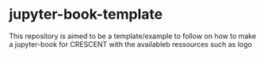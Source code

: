 # jupyter-book-template

This repository is aimed to be a template/example to follow on how to make a jupyter-book for CRESCENT with the availableb ressources such as logo
